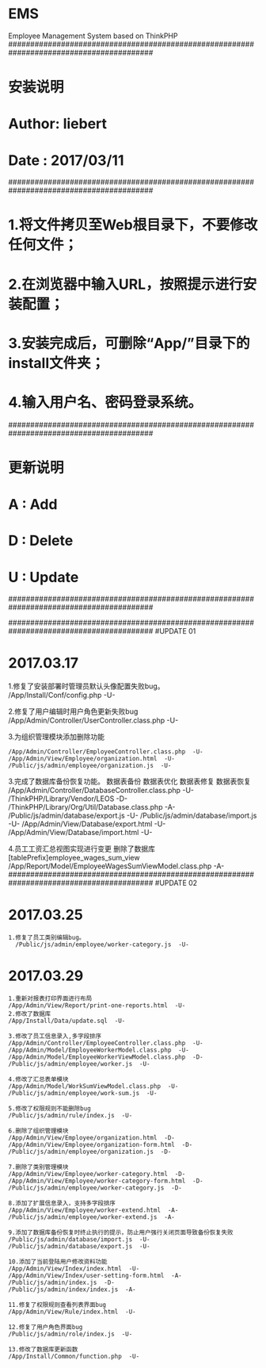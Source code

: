 # EMS
Employee Management System based on ThinkPHP
#########################################################################################
#
#                                     安装说明
# Author: liebert
# Date  : 2017/03/11
#########################################################################################

# 1.将文件拷贝至Web根目录下，不要修改任何文件；

# 2.在浏览器中输入URL，按照提示进行安装配置；

# 3.安装完成后，可删除“App/”目录下的install文件夹；

# 4.输入用户名、密码登录系统。


#########################################################################################
#
#                                     更新说明
# A : Add
# D : Delete
# U : Update
#########################################################################################

#########################################################################################
#UPDATE 01

# 2017.03.17
  1.修复了安装部署时管理员默认头像配置失败bug。
    /App/Install/Conf/config.php  -U-

  2.修复了用户编辑时用户角色更新失败bug
    /App/Admin/Controller/UserController.class.php  -U-


  3.为组织管理模块添加删除功能

    /App/Admin/Controller/EmployeeController.class.php  -U-
    /App/Admin/View/Employee/organization.html  -U-
    /Public/js/admin/employee/organization.js  -U-

  3.完成了数据库备份恢复功能。
    数据表备份
    数据表优化
    数据表修复
    数据表恢复
    /App/Admin/Controller/DatabaseController.class.php  -U-
    /ThinkPHP/Library/Vendor/LEOS  -D-
    /ThinkPHP/Library/Org/Util/Database.class.php  -A-
    /Public/js/admin/database/export.js  -U-
    /Public/js/admin/database/import.js  -U-
    /App/Admin/View/Database/export.html  -U-
    /App/Admin/View/Database/import.html  -U-

  4.员工工资汇总视图实现进行变更
    删除了数据库 [tablePrefix]employee_wages_sum_view
    /App/Report/Model/EmployeeWagesSumViewModel.class.php  -A-
#########################################################################################
#UPDATE 02

# 2017.03.25
    1.修复了员工类别编辑bug。
      /Public/js/admin/employee/worker-category.js  -U-

# 2017.03.29
    1.重新对报表打印界面进行布局
    /App/Admin/View/Report/print-one-reports.html  -U-
    2.修改了数据库
    /App/Install/Data/update.sql  -U-

    3.修改了员工信息录入,多字段排序
    /App/Admin/Controller/EmployeeController.class.php  -U-
    /App/Admin/Model/EmployeeWorkerModel.class.php  -U-
    /App/Admin/Model/EmployeeWorkerViewModel.class.php  -D-
    /Public/js/admin/employee/worker.js  -U-

    4.修改了汇总表单模块
    /App/Admin/Model/WorkSumViewModel.class.php  -U-
    /Public/js/admin/employee/work-sum.js  -U-

    5.修改了权限规则不能删除bug
    /Public/js/admin/rule/index.js  -U-

    6.删除了组织管理模块
    /App/Admin/View/Employee/organization.html  -D-
    /App/Admin/View/Employee/organization-form.html  -D-
    /Public/js/admin/employee/organization.js  -D-

    7.删除了类别管理模块
    /App/Admin/View/Employee/worker-category.html  -D-
    /App/Admin/View/Employee/worker-category-form.html  -D-
    /Public/js/admin/employee/worker-category.js  -D-

    8.添加了扩展信息录入，支持多字段排序
    /App/Admin/View/Employee/worker-extend.html  -A-
    /Public/js/admin/employee/worker-extend.js  -A-

    9.添加了数据库备份恢复时终止执行的提示，防止用户强行关闭页面导致备份恢复失败
    /Public/js/admin/database/import.js  -U-
    /Public/js/admin/database/export.js  -U-

    10.添加了当前登陆用户修改资料功能
    /App/Admin/View/Index/index.html  -U-
    /App/Admin/View/Index/user-setting-form.html  -A-
    /Public/js/admin/index.js  -D-
    /Public/js/admin/index/index.js  -A-

    11.修复了权限规则查看列表界面bug
    /App/Admin/View/Rule/index.html  -U-

    12.修复了用户角色界面bug
    /Public/js/admin/role/index.js  -U-

    13.修改了数据库更新函数
    /App/Install/Common/function.php  -U-

